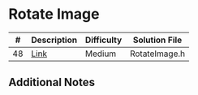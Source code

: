 # Rotate Image
|#|Description|Difficulty|Solution File|
|-|-|-|-|
|48|[Link](https://leetcode.com/problems/rotate-image/description/)|Medium|RotateImage.h|

## Additional Notes
